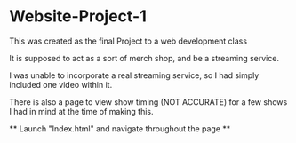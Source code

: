 # Website-Project-1

This was created as the final Project to a web development class

It is supposed to act as a sort of merch shop, and be a streaming service.

I was unable to incorporate a real streaming service, so I had simply included one video within it. 

There is also a page to view show timing (NOT ACCURATE) for a few shows I had in mind at the time of making this.


** Launch "Index.html" and navigate throughout the page  **
